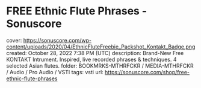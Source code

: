 # FREE Ethnic Flute Phrases - Sonuscore

cover: https://sonuscore.com/wp-content/uploads/2020/04/EthnicFluteFreebie_Packshot_Kontakt_Badge.png
created: October 28, 2022 7:38 PM (UTC)
description: Brand-New Free KONTAKT Intrument. Inspired, live recorded phrases & techniques. 4 selected Asian flutes.
folder: BOOKMRKS-MTHRFCKR / MEDIA-MTHRFCKR / Audio / Pro Audio / VSTI
tags: vsti
url: https://sonuscore.com/shop/free-ethnic-flute-phrases